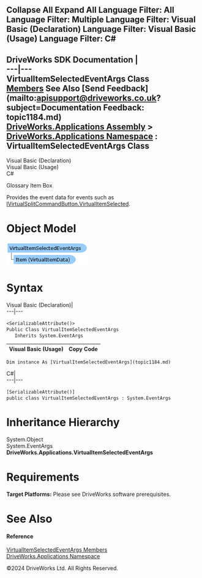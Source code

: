        

 Collapse All Expand All  Language Filter: All  Language Filter: Multiple  Language Filter: Visual Basic (Declaration) Language Filter: Visual Basic (Usage) Language Filter: C#  
---  
DriveWorks SDK Documentation  |   
---|---  
VirtualItemSelectedEventArgs Class   
[Members](topic1185.md) See Also [Send Feedback](mailto:apisupport@driveworks.co.uk?subject=Documentation Feedback: topic1184.md)  
[DriveWorks.Applications Assembly](topic13.md) > [DriveWorks.Applications Namespace](topic16.md) : VirtualItemSelectedEventArgs Class  
---  
  
Visual Basic (Declaration)    
Visual Basic (Usage)    
C# 

Glossary Item Box

Provides the event data for events such as [IVirtualSplitCommandButton.VirtualItemSelected](topic606.md). 

# Object Model

![](dotnetdiagramimages/image46.png)

# Syntax

Visual Basic (Declaration)|   
---|---  
      
    
    <SerializableAttribute()>
    Public Class VirtualItemSelectedEventArgs 
       Inherits System.EventArgs  
  
Visual Basic (Usage)| Copy Code  
---|---  
      
    
    Dim instance As [VirtualItemSelectedEventArgs](topic1184.md)  
  
C#|   
---|---  
      
    
    [SerializableAttribute()]
    public class VirtualItemSelectedEventArgs : System.EventArgs   
  
# Inheritance Hierarchy

System.Object  
System.EventArgs  
**DriveWorks.Applications.VirtualItemSelectedEventArgs**  


# Requirements

**Target Platforms:** Please see DriveWorks software prerequisites.

# See Also

#### Reference

[VirtualItemSelectedEventArgs Members](topic1185.md)   
[DriveWorks.Applications Namespace](topic16.md)

©2024 DriveWorks Ltd. All Rights Reserved.
